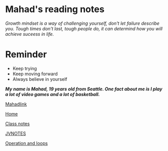# Mahad's reading notes

_Growth mindset is a way of challenging yourself, don't let failure describe you. Tough times don't last, tough people do, it can determind how you will achieve suceess in life._

# **Reminder**

- Keep trying
- Keep moving forward
- Always believe in yourself

***My name is Mahad, 19 years old from Seattle. One fact about me is I play a lot of video games and a lot of basketball.***

[Mahadlink](https://github.com/mmahad865/reading-notes)

[Home](https://mmahad865.github.io/reading-notes/)

[Class notes](https://mmahad865.github.io/reading-notes/class2notes)

[JVNOTES](https://github.com/mmahad865/reading-notes/blob/main/JavaScript.md)

[Operation and loops](https://github.com/mmahad865/reading-notes/blob/main/Operationandloops.md)

